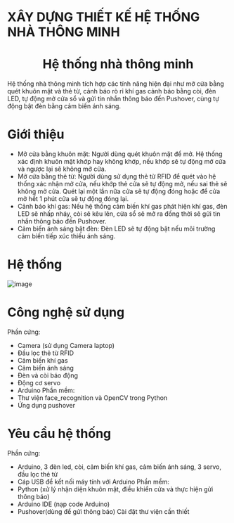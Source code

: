 ﻿# XÂY DỰNG THIẾT KẾ HỆ THỐNG NHÀ THÔNG MINH
 <div style="text-align: center;">

# Hệ thống nhà thông minh

</div>

Hệ thống nhà thông minh tích hợp các tính năng hiện đại như mở cửa bằng quét khuôn mặt và thẻ từ, cảnh báo rò rỉ khí gas cảnh báo bằng còi, đèn LED, tự động mở cửa sổ và gửi tin nhắn thông báo đến Pushover, cùng tự động bật đèn bằng cảm biến ánh sáng.
# Giới thiệu
- Mở cửa bằng khuôn mặt: Người dùng quét khuôn mặt để mở. Hệ thống xác định khuôn mặt khớp hay không khớp, nếu khớp sẽ tự động mở cửa và ngược lại sẽ không mở cửa.
- Mở cửa bằng thẻ từ: Người dùng sử dụng thẻ từ RFID để quét vào hệ thống xác nhận mở cửa, nếu khớp thẻ cửa sẽ tự động mở, nếu sai thẻ sẽ không mở cửa. Quét lại một lần nữa cửa sẽ tự động đóng hoặc để cửa mở hết 1 phút cửa sẽ tự động đóng lại. 
- Cảnh báo khí gas: Nếu hệ thống cảm biến khí gas phát hiện khí gas, đèn LED sẽ nhấp nháy, còi sẽ kêu lên, cửa sổ sẽ mở ra đồng thời sẽ gửi tin nhắn thông báo đến Pushover.
- Cảm biến ánh sáng bật đèn: Đèn LED sẽ tự động bật nếu môi trường cảm biến tiếp xúc thiếu ánh sáng.
# Hệ thống
![image](https://github.com/user-attachments/assets/04d9da18-c132-4642-96b0-d643cd312b08)
# Công nghệ sử dụng
Phần cứng:
- Camera (sử dụng Camera laptop)
- Đầu lọc thẻ từ RFID
- Cảm biến khí gas
- Cảm biến ánh sáng
- Đèn và còi báo động
- Động cơ servo
- Arduino
Phần mềm:
- Thư viện face_recognition và OpenCV trong Python
- Ứng dụng pushover
# Yêu cầu hệ thống
Phần cứng:
- Arduino, 3 đèn led, còi, cảm biến khí gas, cảm biến ánh sáng, 3 servo, đầu lọc thẻ từ
- Cáp USB để kết nối máy tính với Arduino
Phần mềm:
- Python (xử lý nhận diện khuôn mặt, điều khiển cửa và thực hiện gửi thông báo)
- Arduino IDE (nạp code Arduino)
- Pushover(dùng để gửi thông báo) 
Cài đặt thư viện cần thiết
```pip3 install opencv-python pyserial requests flask numpy

